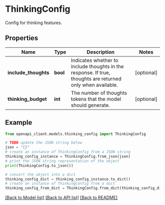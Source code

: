 # ThinkingConfig

Config for thinking features.

## Properties

Name | Type | Description | Notes
------------ | ------------- | ------------- | -------------
**include_thoughts** | **bool** | Indicates whether to include thoughts in the response.  If true, thoughts are returned only when available. | [optional] 
**thinking_budget** | **int** | The number of thoughts tokens that the model should generate. | [optional] 

## Example

```python
from openapi_client.models.thinking_config import ThinkingConfig

# TODO update the JSON string below
json = "{}"
# create an instance of ThinkingConfig from a JSON string
thinking_config_instance = ThinkingConfig.from_json(json)
# print the JSON string representation of the object
print(ThinkingConfig.to_json())

# convert the object into a dict
thinking_config_dict = thinking_config_instance.to_dict()
# create an instance of ThinkingConfig from a dict
thinking_config_from_dict = ThinkingConfig.from_dict(thinking_config_dict)
```
[[Back to Model list]](../README.md#documentation-for-models) [[Back to API list]](../README.md#documentation-for-api-endpoints) [[Back to README]](../README.md)


